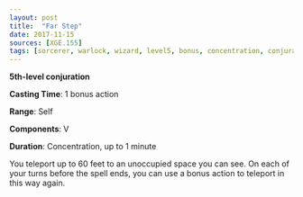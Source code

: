 ```yaml
---
layout: post
title:  "Far Step"
date: 2017-11-15
sources: [XGE.155]
tags: [sorcerer, warlock, wizard, level5, bonus, concentration, conjuration]
---
```


**5th-level conjuration**

**Casting Time**: 1 bonus action

**Range**: Self

**Components**: V

**Duration**: Concentration, up to 1 minute

You teleport up to 60 feet to an unoccupied space you can see. On each of your turns before the spell ends, you can use a bonus action to teleport in this way again.
